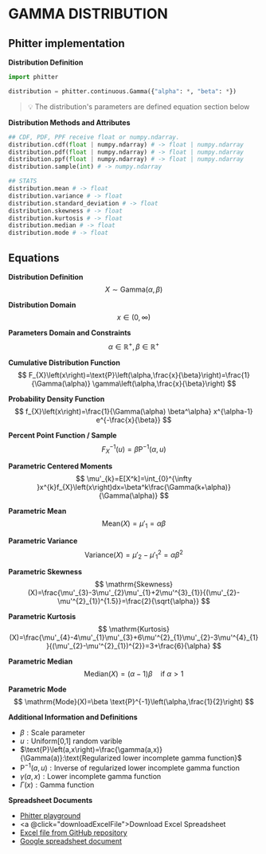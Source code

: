 # GAMMA DISTRIBUTION

## Phitter implementation

**Distribution Definition**

```python
import phitter

distribution = phitter.continuous.Gamma({"alpha": *, "beta": *})
```

> 💡 The distribution's parameters are defined equation section below

**Distribution Methods and Attributes**

```python
## CDF, PDF, PPF receive float or numpy.ndarray.
distribution.cdf(float | numpy.ndarray) # -> float | numpy.ndarray
distribution.pdf(float | numpy.ndarray) # -> float | numpy.ndarray
distribution.ppf(float | numpy.ndarray) # -> float | numpy.ndarray
distribution.sample(int) # -> numpy.ndarray

## STATS
distribution.mean # -> float
distribution.variance # -> float
distribution.standard_deviation # -> float
distribution.skewness # -> float
distribution.kurtosis # -> float
distribution.median # -> float
distribution.mode # -> float
```

## Equations

**Distribution Definition**
$$ X\sim\mathrm{Gamma}\left(\alpha,\beta\right) $$

**Distribution Domain**
$$ x\in\left(0,\infty\right) $$

**Parameters Domain and Constraints**
$$ \alpha\in\mathbb{R}^{+}, \beta\in\mathbb{R}^{+} $$

**Cumulative Distribution Function**
$$ F_{X}\left(x\right)=\text{P}\left(\alpha,\frac{x}{\beta}\right)=\frac{1}{\Gamma(\alpha)} \gamma\left(\alpha,\frac{x}{\beta}\right) $$

**Probability Density Function**
$$ f_{X}\left(x\right)=\frac{1}{\Gamma(\alpha) \beta^\alpha} x^{\alpha-1} e^{-\frac{x}{\beta}} $$

**Percent Point Function / Sample**
$$ F^{-1}_{X}\left(u\right)=\beta \text{P}^{-1}\left(\alpha,u\right) $$

**Parametric Centered Moments**
$$ \mu'_{k}=E[X^k]=\int_{0}^{\infty }x^{k}f_{X}\left(x\right)dx=\beta^k\frac{\Gamma(k+\alpha)}{\Gamma(\alpha)} $$

**Parametric Mean**
$$ \mathrm{Mean}(X)=\mu'_{1}=\alpha \beta $$

**Parametric Variance**
$$ \mathrm{Variance}(X)=\mu'_{2}-\mu'^{2}_{1}=\alpha \beta^2 $$

**Parametric Skewness**
$$ \mathrm{Skewness}(X)=\frac{\mu'_{3}-3\mu'_{2}\mu'_{1}+2\mu'^{3}_{1}}{(\mu'_{2}-\mu'^{2}_{1})^{1.5}}=\frac{2}{\sqrt{\alpha}} $$

**Parametric Kurtosis**
$$ \mathrm{Kurtosis}(X)=\frac{\mu'_{4}-4\mu'_{1}\mu'_{3}+6\mu'^{2}_{1}\mu'_{2}-3\mu'^{4}_{1}}{(\mu'_{2}-\mu'^{2}_{1})^{2}}=3+\frac{6}{\alpha} $$

**Parametric Median**
$$ \mathrm{Median}(X)=(\alpha-1)\beta \quad \text{if }\alpha>1 $$

**Parametric Mode**
$$ \mathrm{Mode}(X)=\beta \text{P}^{-1}\left(\alpha,\frac{1}{2}\right) $$

**Additional Information and Definitions**
- $\beta:\text{Scale parameter}$
- $u:\text{Uniform[0,1] random varible}$
- $\text{P}\left(a,x\right)=\frac{\gamma(a,x)}{\Gamma(a)}:\text{Regularized lower incomplete gamma function}$
- $\text{P}^{-1}\left(a,u\right):\text{Inverse of regularized lower incomplete gamma function}$
- $\gamma\left(a,x\right):\text{Lower incomplete gamma function}$
- $\Gamma\left(x\right):\text{Gamma function}$

**Spreadsheet Documents**

-   [Phitter playground](https://phitter.io/distributions/continuous/gamma)
-   <a @click="downloadExcelFile">Download Excel Spreadsheet</a>
-   [Excel file from GitHub repository](https://github.com/phitter-core/phitter-files/blob/main/continuous/gamma.xlsx)
-   [Google spreadsheet document](https://docs.google.com/spreadsheets/d/1HgD3a1zOml7Hy9PMVvFwQwrbmbs8iPbH-zQMowH0LVE)

<script setup>
const downloadExcelFile = function() {
    const fileId = "gamma";
    const url = `https://raw.githubusercontent.com/phitter-core/phitter-files/main/continuous/${fileId}.xlsx`;
    const link = document.createElement("a");
    link.href = url;
    link.setAttribute("download", `${fileId}.xlsx`);
    document.body.appendChild(link);
    link.click();
    document.body.removeChild(link);
};
</script>

<style module>
a {
  cursor: pointer;
}
</style>

    